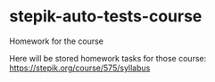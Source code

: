 # stepik-auto-tests-course
Homework for the course

Here will be stored homework tasks for those course: https://stepik.org/course/575/syllabus
